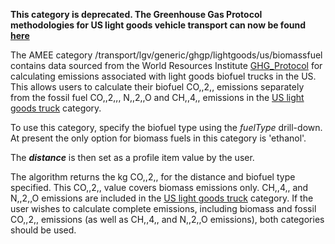 **This category is deprecated. The Greenhouse Gas Protocol methodologies
for US light goods vehicle transport can now be found
[here](US_road_transport_by_Greenhouse_Gas_Protocol)**

The AMEE category /transport/lgv/generic/ghgp/lightgoods/us/biomassfuel
contains data sourced from the World Resources Institute
[GHG\_Protocol](http://www.ghgprotocol.org/calculation-tools/all-tools)
for calculating emissions associated with light goods biofuel trucks in
the US. This allows users to calculate their biofuel CO,,2,, emissions
separately from the fossil fuel CO,,2,,, N,,2,,O and CH,,4,, emissions
in the [US light goods truck](US_light_goods_truck) category.

To use this category, specify the biofuel type using the *fuelType*
drill-down. At present the only option for biomass fuels in this
category is 'ethanol'.

The ***distance*** is then set as a profile item value by the user.

The algorithm returns the kg CO,,2,, for the distance and biofuel type
specified. This CO,,2,, value covers biomass emissions only. CH,,4,, and
N,,2,,O emissions are included in the [US light goods
truck](US_light_goods_truck) category. If the user wishes to calculate
complete emissions, including biomass and fossil CO,,2,, emissions (as
well as CH,,4,, and N,,2,,O emissions), both categories should be used.
